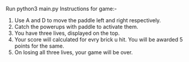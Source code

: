 Run python3 main.py
Instructions for game:-

1. Use A and D to move the paddle left and right respectively.
2. Catch the powerups with paddle to activate them.
3. You have three lives, displayed on the top.
4. Your score will calculated for evry brick u hit. You will be awarded 5 points for the same.
5. On losing all three lives, your game will be over.
